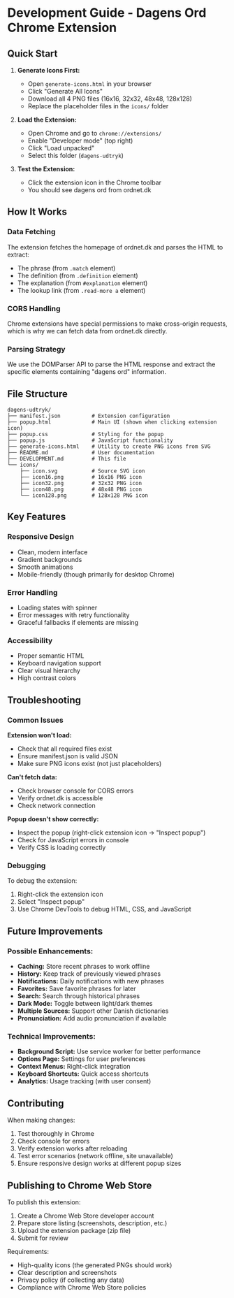 # Development Guide - Dagens Ord Chrome Extension

## Quick Start

1. **Generate Icons First:**
   - Open `generate-icons.html` in your browser
   - Click "Generate All Icons" 
   - Download all 4 PNG files (16x16, 32x32, 48x48, 128x128)
   - Replace the placeholder files in the `icons/` folder

2. **Load the Extension:**
   - Open Chrome and go to `chrome://extensions/`
   - Enable "Developer mode" (top right)
   - Click "Load unpacked"
   - Select this folder (`dagens-udtryk`)

3. **Test the Extension:**
   - Click the extension icon in the Chrome toolbar
   - You should see dagens ord from ordnet.dk

## How It Works

### Data Fetching
The extension fetches the homepage of ordnet.dk and parses the HTML to extract:
- The phrase (from `.match` element)
- The definition (from `.definition` element)  
- The explanation (from `#explanation` element)
- The lookup link (from `.read-more a` element)

### CORS Handling
Chrome extensions have special permissions to make cross-origin requests, which is why we can fetch data from ordnet.dk directly.

### Parsing Strategy
We use the DOMParser API to parse the HTML response and extract the specific elements containing "dagens ord" information.

## File Structure

```
dagens-udtryk/
├── manifest.json          # Extension configuration
├── popup.html             # Main UI (shown when clicking extension icon)
├── popup.css              # Styling for the popup
├── popup.js               # JavaScript functionality
├── generate-icons.html    # Utility to create PNG icons from SVG
├── README.md              # User documentation
├── DEVELOPMENT.md         # This file
└── icons/
    ├── icon.svg           # Source SVG icon
    ├── icon16.png         # 16x16 PNG icon
    ├── icon32.png         # 32x32 PNG icon
    ├── icon48.png         # 48x48 PNG icon
    └── icon128.png        # 128x128 PNG icon
```

## Key Features

### Responsive Design
- Clean, modern interface
- Gradient backgrounds
- Smooth animations
- Mobile-friendly (though primarily for desktop Chrome)

### Error Handling
- Loading states with spinner
- Error messages with retry functionality
- Graceful fallbacks if elements are missing

### Accessibility
- Proper semantic HTML
- Keyboard navigation support
- Clear visual hierarchy
- High contrast colors

## Troubleshooting

### Common Issues

**Extension won't load:**
- Check that all required files exist
- Ensure manifest.json is valid JSON
- Make sure PNG icons exist (not just placeholders)

**Can't fetch data:**
- Check browser console for CORS errors
- Verify ordnet.dk is accessible
- Check network connection

**Popup doesn't show correctly:**
- Inspect the popup (right-click extension icon → "Inspect popup")
- Check for JavaScript errors in console
- Verify CSS is loading correctly

### Debugging
To debug the extension:
1. Right-click the extension icon
2. Select "Inspect popup"
3. Use Chrome DevTools to debug HTML, CSS, and JavaScript

## Future Improvements

### Possible Enhancements:
- **Caching:** Store recent phrases to work offline
- **History:** Keep track of previously viewed phrases
- **Notifications:** Daily notifications with new phrases
- **Favorites:** Save favorite phrases for later
- **Search:** Search through historical phrases
- **Dark Mode:** Toggle between light/dark themes
- **Multiple Sources:** Support other Danish dictionaries
- **Pronunciation:** Add audio pronunciation if available

### Technical Improvements:
- **Background Script:** Use service worker for better performance
- **Options Page:** Settings for user preferences
- **Context Menus:** Right-click integration
- **Keyboard Shortcuts:** Quick access shortcuts
- **Analytics:** Usage tracking (with user consent)

## Contributing

When making changes:
1. Test thoroughly in Chrome
2. Check console for errors
3. Verify extension works after reloading
4. Test error scenarios (network offline, site unavailable)
5. Ensure responsive design works at different popup sizes

## Publishing to Chrome Web Store

To publish this extension:
1. Create a Chrome Web Store developer account
2. Prepare store listing (screenshots, description, etc.)
3. Upload the extension package (zip file)
4. Submit for review

Requirements:
- High-quality icons (the generated PNGs should work)
- Clear description and screenshots
- Privacy policy (if collecting any data)
- Compliance with Chrome Web Store policies
